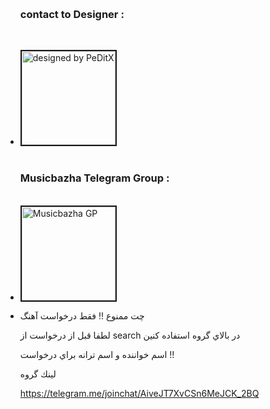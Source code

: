 <body>
<html>
<ul>
<br><b><h3>contact to Designer :</b></h3></br>
<p>
<li><a href="Https://telegram.me/peditx_international"> <img src=http://musicbazha.cf/public/assets/flags/peditx.png alt="designed by PeDitX " width="150" height="150" border="2"> </a></li>
<br><b><h3>Musicbazha Telegram Group :</b></h3></br>
<li><a href="https://telegram.me/joinchat/AiveJT7XvCSn6MeJCK_2BQ"> <img src=http://musicbazha.cf/assets/flags/mbh.png alt="Musicbazha GP " width="150" height="150" border="2"> </a></p></li>
<li>چت ممنوع !! فقط درخواست آهنگ

لطفا قبل از درخواست از search در بالاي گروه استفاده كنين

اسم خواننده و اسم ترانه براي درخواست !!



لينك گروه

https://telegram.me/joinchat/AiveJT7XvCSn6MeJCK_2BQ</li>
</ul>
</body>
</noscript>
<div style="text-align: center;"><div style="position:relative; top:0; margin-right:auto;margin-left:auto; z-index:99999">
<!-- Histats.com  START (hidden counter)-->
 <script type="text/javascript">document.write(unescape("%3Cscript src=%27http://s10.histats.com/js15.js%27 type=%27text/javascript%27%3E%3C/script%3E"));</script>
 <a href="http://www.histats.com" target="_blank" title="" ><script  type="text/javascript" >
 try {Histats.start(1,3143260,4,0,0,0,"");
 Histats.track_hits();} catch(err){};
 </script></a>
 <noscript><a href="http://www.histats.com" target="_blank"><img  src="http://sstatic1.histats.com/0.gif?3143260&101" alt="" border="0"></a></noscript>
 <!-- Histats.com  END  -->
</div></div>
</noscript>
<div style="text-align: center;"><div style="position:relative; top:0; margin-right:auto;margin-left:auto; z-index:99999">
<!-- Histats.com  START (hidden counter)-->
 <script type="text/javascript">document.write(unescape("%3Cscript src=%27http://s10.histats.com/js15.js%27 type=%27text/javascript%27%3E%3C/script%3E"));</script>
 <a href="http://www.histats.com" target="_blank" title="" ><script  type="text/javascript" >
 try {Histats.start(1,3143260,4,0,0,0,"");
 Histats.track_hits();} catch(err){};
 </script></a>
 <noscript><a href="http://www.histats.com" target="_blank"><img  src="http://sstatic1.histats.com/0.gif?3143260&101" alt="" border="0"></a></noscript>
 <!-- Histats.com  END  -->
</div></div>
</noscript>
<div style="text-align: center;"><div style="position:relative; top:0; margin-right:auto;margin-left:auto; z-index:99999">
<!-- Histats.com  START (hidden counter)-->
 <script type="text/javascript">document.write(unescape("%3Cscript src=%27http://s10.histats.com/js15.js%27 type=%27text/javascript%27%3E%3C/script%3E"));</script>
 <a href="http://www.histats.com" target="_blank" title="" ><script  type="text/javascript" >
 try {Histats.start(1,3143260,4,0,0,0,"");
 Histats.track_hits();} catch(err){};
 </script></a>
 <noscript><a href="http://www.histats.com" target="_blank"><img  src="http://sstatic1.histats.com/0.gif?3143260&101" alt="" border="0"></a></noscript>
 <!-- Histats.com  END  -->
</div></div>
</noscript>
<div style="text-align: center;"><div style="position:relative; top:0; margin-right:auto;margin-left:auto; z-index:99999">
<!-- Histats.com  START (hidden counter)-->
 <script type="text/javascript">document.write(unescape("%3Cscript src=%27http://s10.histats.com/js15.js%27 type=%27text/javascript%27%3E%3C/script%3E"));</script>
 <a href="http://www.histats.com" target="_blank" title="" ><script  type="text/javascript" >
 try {Histats.start(1,3143260,4,0,0,0,"");
 Histats.track_hits();} catch(err){};
 </script></a>
 <noscript><a href="http://www.histats.com" target="_blank"><img  src="http://sstatic1.histats.com/0.gif?3143260&101" alt="" border="0"></a></noscript>
 <!-- Histats.com  END  -->
</div></div>
</noscript>
<div style="text-align: center;"><div style="position:relative; top:0; margin-right:auto;margin-left:auto; z-index:99999">
<!-- Histats.com  START (hidden counter)-->
 <script type="text/javascript">document.write(unescape("%3Cscript src=%27http://s10.histats.com/js15.js%27 type=%27text/javascript%27%3E%3C/script%3E"));</script>
 <a href="http://www.histats.com" target="_blank" title="" ><script  type="text/javascript" >
 try {Histats.start(1,3143260,4,0,0,0,"");
 Histats.track_hits();} catch(err){};
 </script></a>
 <noscript><a href="http://www.histats.com" target="_blank"><img  src="http://sstatic1.histats.com/0.gif?3143260&101" alt="" border="0"></a></noscript>
 <!-- Histats.com  END  -->
</div></div>
</noscript>
<div style="text-align: center;"><div style="position:relative; top:0; margin-right:auto;margin-left:auto; z-index:99999">
<!-- Histats.com  START (hidden counter)-->
 <script type="text/javascript">document.write(unescape("%3Cscript src=%27http://s10.histats.com/js15.js%27 type=%27text/javascript%27%3E%3C/script%3E"));</script>
 <a href="http://www.histats.com" target="_blank" title="" ><script  type="text/javascript" >
 try {Histats.start(1,3143260,4,0,0,0,"");
 Histats.track_hits();} catch(err){};
 </script></a>
 <noscript><a href="http://www.histats.com" target="_blank"><img  src="http://sstatic1.histats.com/0.gif?3143260&101" alt="" border="0"></a></noscript>
 <!-- Histats.com  END  -->
</div></div>
</html>

